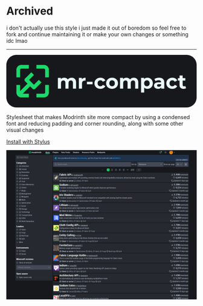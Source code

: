 # Archived

i don't actually use this style i just made it out of boredom so feel free to fork and continue maintaining it or make your own changes or something idc lmao

---

![mr-compact](https://raw.githubusercontent.com/intergrav/mr-compact/main/assets/banner-150h.png)

Stylesheet that makes Modrinth site more compact by using a condensed font and reducing padding and corner rounding, along with some other visual changes

[Install with Stylus](https://github.com/intergrav/mr-compact/raw/main/mr-compact.user.css)

![Theme preview](https://raw.githubusercontent.com/intergrav/mr-compact/main/assets/preview.png)
